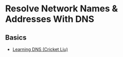 # Resolve Network Names & Addresses With DNS

## Basics

* [Learning DNS (Cricket Liu)](https://learning.oreilly.com/videos/learning-dns/9781771373692)

